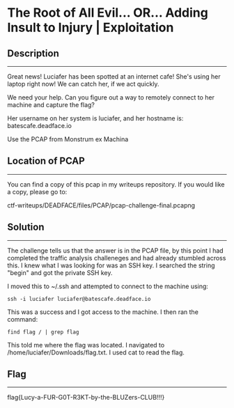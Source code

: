 # The Root of All Evil... OR... Adding Insult to Injury | Exploitation

## Description
- - -
Great news! Luciafer has been spotted at an internet cafe! She's using her laptop right now! We can catch her, if we act quickly.

We need your help. Can you figure out a way to remotely connect to her machine and capture the flag?

Her username on her system is luciafer, and her hostname is:
batescafe.deadface.io

Use the PCAP from Monstrum ex Machina

## Location of PCAP
- - -
You can find a copy of this pcap in my writeups repository. If you would like a copy, please go to:

ctf-writeups/DEADFACE/files/PCAP/pcap-challenge-final.pcapng

## Solution
- - -
The challenge tells us that the answer is in the PCAP file, by this point I had completed the traffic analysis challeneges and had already stumbled across this. I knew what I was looking for was an SSH key. I searched the string "begin" and got the private SSH key.

I moved this to ~/.ssh and attempted to connect to the machine using:

`ssh -i luciafer luciafer@batescafe.deadface.io`

This was a success and I got access to the machine. I then ran the command:

`find flag / | grep flag`

This told me where the flag was located. I navigated to /home/luciafer/Downloads/flag.txt. I used cat to read the flag.

## Flag
- - -
flag{Lucy-a-FUR-G0T-R3KT-by-the-BLUZers-CLUB!!!}
